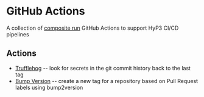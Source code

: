 # GitHub Actions

A collection of [composite run]() GitHub Actions to support HyP3 CI/CD pipelines

## Actions

* [Trufflehog](trufflehog/README.md) -- look for secrets in the git commit
  history back to the last tag
* [Bump Version](bump-version/README.md) -- create a new tag for a repository
  based on Pull Request labels using bump2version